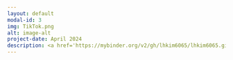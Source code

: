```yaml
---
layout: default
modal-id: 3
img: TikTok.png
alt: image-alt
project-date: April 2024
description: <a href='https://mybinder.org/v2/gh/lhkim6065/lhkim6065.github.io.git/HEAD?labpath=Python%2FModeling+Project.ipynb' target='_blank'>database</a>
---
```

